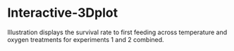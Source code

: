 # Interactive-3Dplot
Illustration displays the survival rate to first feeding across temperature and oxygen treatments for experiments 1 and 2 combined.
